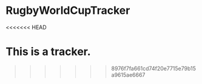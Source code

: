 # RugbyWorldCupTracker
<<<<<<< HEAD

This is a tracker.
=======
>>>>>>> 8976f7fa661cd74f20e7715e79b15a9615ae6667
